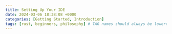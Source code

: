 ```yaml
---
title: Setting Up Your IDE
date: 2024-03-06 18:38:08 +0000
categories: [Getting Started, Introduction]
tags: [rust, beginners, philosophy] # TAG names should always be lowercase
---
```


